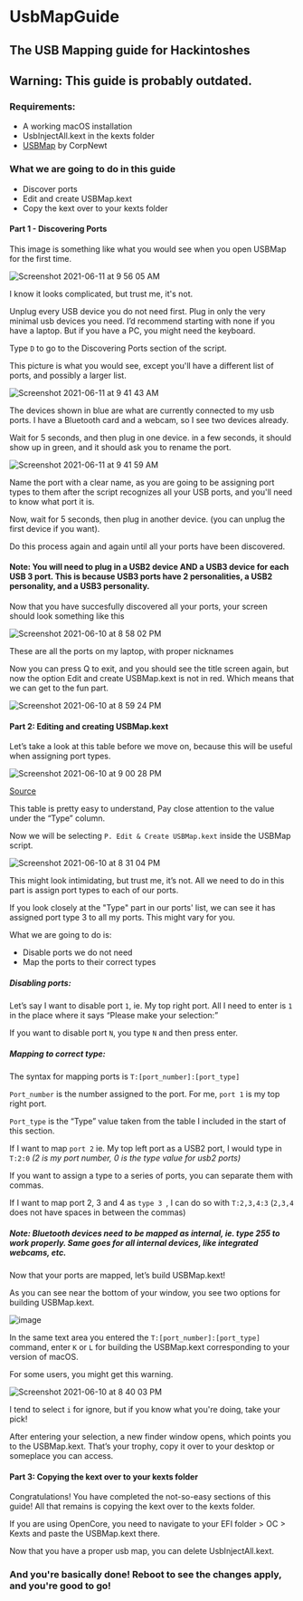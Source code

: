 # UsbMapGuide
## The USB Mapping guide for Hackintoshes

## Warning: This guide is probably outdated.

### Requirements:
-	A working macOS installation
-	UsbInjectAll.kext in the kexts folder
- [USBMap](https://github.com/corpnewt/USBMap) by CorpNewt

### What we are going to do in this guide
 - Discover ports
 - Edit and create USBMap.kext
 - Copy the kext over to your kexts folder

#### Part 1 - Discovering Ports
This image is something like what you would see when you open USBMap for the first time.

![Screenshot 2021-06-11 at 9 56 05 AM](https://user-images.githubusercontent.com/82939599/121630689-43226000-ca9b-11eb-92e4-3acc3157e69a.png)

I know it looks complicated, but trust me, it's not.

Unplug every USB device you do not need first.
Plug in only the very minimal usb devices you need. I’d recommend starting with none if you have a laptop. But if you have a PC, you might need the keyboard.

Type `D` to go to the Discovering Ports section of the script.

This picture is what you would see, except you'll have a different list of ports, and possibly a larger list.

![Screenshot 2021-06-11 at 9 41 43 AM](https://user-images.githubusercontent.com/82939599/121629900-c0e56c00-ca99-11eb-8444-8d962636c1f0.png)

The devices shown in blue are what are currently connected to my usb ports.
I have a Bluetooth card and a webcam, so I see two devices already.

Wait for 5 seconds, and then plug in one device.
in a few seconds, it should show up in green, and it should ask you to rename the port.

![Screenshot 2021-06-11 at 9 41 59 AM](https://user-images.githubusercontent.com/82939599/121629916-c8a51080-ca99-11eb-8b3d-8c90db9d9fc1.png)

Name the port with a clear name, as you are going to be assigning port types to them after the script recognizes all your USB ports, and you'll need to know what port it is.

Now, wait for 5 seconds, then plug in another device. (you can unplug the first device if you want). 

Do this process again and again until all your ports have been discovered.

#### Note: You will need to plug in a USB2 device AND a USB3 device for each USB 3 port. This is because USB3 ports have 2 personalities, a USB2 personality, and a USB3 personality.

Now that you have succesfully discovered all your ports, your screen should look something like this

![Screenshot 2021-06-10 at 8 58 02 PM](https://user-images.githubusercontent.com/82939599/121553165-acb85500-ca2e-11eb-8c6a-b47f1669219e.png)

These are all the ports on my laptop, with proper nicknames

Now you can press Q to exit, and you should see the title screen again, but now the option Edit and create USBMap.kext is not in red. Which means that we can get to the fun part.

![Screenshot 2021-06-10 at 8 59 24 PM](https://user-images.githubusercontent.com/82939599/121553331-ceb1d780-ca2e-11eb-8c3a-c675bfcc2460.png)

#### Part 2: Editing and creating USBMap.kext

Let’s take a look at this table before we move on, because this will be useful when assigning port types.

![Screenshot 2021-06-10 at 9 00 28 PM](https://user-images.githubusercontent.com/82939599/121553507-f3a64a80-ca2e-11eb-87f2-43a0e6bce6aa.png)

[Source](https://dortania.github.io/OpenCore-Post-Install/usb/intel-mapping/intel.html)

This table is pretty easy to understand, Pay close attention to the value under the “Type”  column.

Now we will be selecting `P. Edit & Create USBMap.kext` inside the USBMap script.

![Screenshot 2021-06-10 at 8 31 04 PM](https://user-images.githubusercontent.com/82939599/121548627-cc4d7e80-ca2a-11eb-9266-c7ed43d05f6a.png)

This might look intimidating, but trust me, it’s not.
All we need to do in this part is assign port types to each of our ports. 

If you look closely at the "Type" part in our ports' list, we can see it has assigned port type 3 to all my ports. This might vary for you.

What we are going to do is:
-	Disable ports we do not need
-	Map the ports to their correct types

##### Disabling ports:
 
Let’s say I want to disable port `1`, ie. My top right port. All I need to enter is `1` in the place where it says “Please make your selection:”

If you want to disable port `N`, you type `N` and then press enter.

##### Mapping to correct type:

The syntax for mapping ports is `T:[port_number]:[port_type]`

`Port_number` is the number assigned to the port. For me, `port 1` is my top right port.

`Port_type` is the “Type” value taken from the table I included in the start of this section.

If I want to map `port 2` ie. My top left port as a USB2 port, I would type in `T:2:0`	_(2 is my port number, 0 is the type value for usb2 ports)_

If you want to assign a type to a series of ports, you can separate them with commas.

If I want to map port 2, 3 and 4 as `type 3 `, I can do so with `T:2,3,4:3` 	(`2,3,4` does not have spaces in between the commas)

##### Note: Bluetooth devices need to be mapped as internal, ie. type 255 to work properly. Same goes for all internal devices, like integrated webcams, etc.

Now that your ports are mapped, let’s build USBMap.kext!

As you can see near the bottom of your window, you see two options for building USBMap.kext.

![image](https://user-images.githubusercontent.com/82939599/121549946-e8055480-ca2b-11eb-8704-d7f694d45337.png)

In the same text area you entered the  `T:[port_number]:[port_type]` command, enter `K` or `L` for building the USBMap.kext corresponding to your version of macOS.

For some users, you might get this warning.

![Screenshot 2021-06-10 at 8 40 03 PM](https://user-images.githubusercontent.com/82939599/121550203-2864d280-ca2c-11eb-96c5-6c8f975612b3.png)

I tend to select `i` for ignore, but if you know what you're doing, take your pick!

After entering your selection, a new finder window opens, which points you to the USBMap.kext. That’s your trophy, copy it over to your desktop or someplace you can access.

#### Part 3: Copying the kext over to your kexts folder

Congratulations! You have completed the not-so-easy sections of this guide! All that remains is copying the kext over to the kexts folder.

If you are using OpenCore, you need to navigate to your EFI folder > OC > Kexts and paste the USBMap.kext there.

Now that you have a proper usb map, you can delete UsbInjectAll.kext.

### And you're basically done! Reboot to see the changes apply, and you're good to go!




